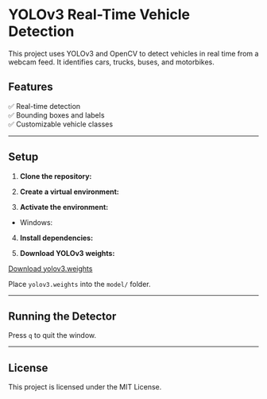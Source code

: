 
# YOLOv3 Real-Time Vehicle Detection

This project uses YOLOv3 and OpenCV to detect vehicles in real time from a webcam feed. It identifies cars, trucks, buses, and motorbikes.

## Features

✅ Real-time detection  
✅ Bounding boxes and labels  
✅ Customizable vehicle classes

---

## Setup

1. **Clone the repository:**


2. **Create a virtual environment:**


3. **Activate the environment:**

- Windows:

4. **Install dependencies:**


5. **Download YOLOv3 weights:**

[Download yolov3.weights](https://pjreddie.com/media/files/yolov3.weights)

Place `yolov3.weights` into the `model/` folder.

---

## Running the Detector


Press `q` to quit the window.

---

## License

This project is licensed under the MIT License.
